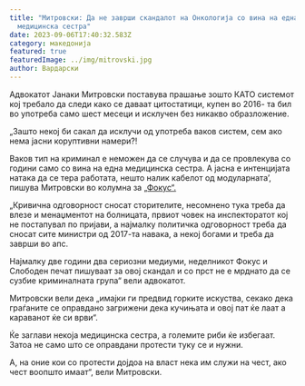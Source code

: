```yaml
---
title: "Митровски: Да не заврши скандалот на Онкологија со вина на една
  медицинска сестра"
date: 2023-09-06T17:40:32.583Z
category: македонија
featured: true
featuredImage: ../img/mitrovski.jpg
author: Вардарски
---
```

<!--StartFragment-->

Адвокатот Јанаки Митровски поставува прашање зошто КАТО системот кој требало да следи како се даваат цитостатици, купен во 2016- та бил во употреба само шест месеци и исклучен без никакво образложение.

„Зашто некој би сакал да исклучи од употреба ваков систем, сем ако нема јасни коруптивни намери?!

[](https://www.facebook.com/Cevitana.mk)

[](https://www.stbbt.mk/platen-promet-vo-zemjata-fizicki-lica.nspx/depoziti-fizicki-lica/denarski-depoziti/dolgorocen-depozit-na-45-meseci.nspx)



Ваков тип на криминал е неможен да се случува и да се провлекува со години само со вина на една медицинска сестра. А јасна е интенцијата натака да се тера работата, нешто налик кабелот од модуларната’, пишува Митровски во колумна за [„Фокус“.](https://fokus.mk/kade-ke-vi-odat-dushite/)

„Кривична одговорност сносат сторителите, несомнено тука треба да влезе и менаџментот на болницата, првиот човек на инспекторатот кој не постапувал по пријави, а најмалку политичка одговорност треба да сносат сите министри од 2017-та навака, а некој богами и треба да заврши во апс.

Најмалку две години два сериозни медиуми, неделникот Фокус и Слободен печат пишуваат за овој скандал и со прст не е мрднато да се сузбие криминалната група“ вели адвокатот.

Митровски вели дека „имајки ги предвид горките искуства, секако дека граѓаните се оправдано загрижени дека кучињата и овој пат ќе лаат а караванот ќе си врви“.

Ќе заглави некоја медицинска сестра, а големите риби ќе избегаат. Затоа не само што се оправдани протести туку се и нужни.

А, на оние кои со протести дојдоа на власт нека им служи на чест, ако чест воопшто имаат“, вели Митровски.

<!--EndFragment-->